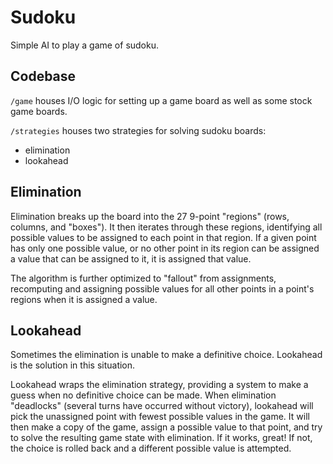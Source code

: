 # Sudoku

Simple AI to play a game of sudoku.

## Codebase

`/game` houses I/O logic for setting up a game board as well as some stock game boards.

`/strategies` houses two strategies for solving sudoku boards:

- elimination
- lookahead

## Elimination

Elimination breaks up the board into the 27 9-point "regions"
(rows, columns, and "boxes"). It then iterates through these regions,
identifying all possible values to be assigned to each point in that region.
If a given point has only one possible value, or no other point in its region
can be assigned a value that can be assigned to it, it is assigned that value.

The algorithm is further optimized to "fallout" from assignments,
recomputing and assigning possible values for all other points in a point's regions
when it is assigned a value.

## Lookahead

Sometimes the elimination is unable to make a definitive choice.
Lookahead is the solution in this situation.

Lookahead wraps the elimination strategy, providing a system to make a guess when
no definitive choice can be made. When elimination "deadlocks" (several turns have occurred without victory),
lookahead will pick the unassigned point with fewest possible values in the game.
It will then make a copy of the game, assign a possible value to that point, and
try to solve the resulting game state with elimination. If it works, great! If not,
the choice is rolled back and a different possible value is attempted.
